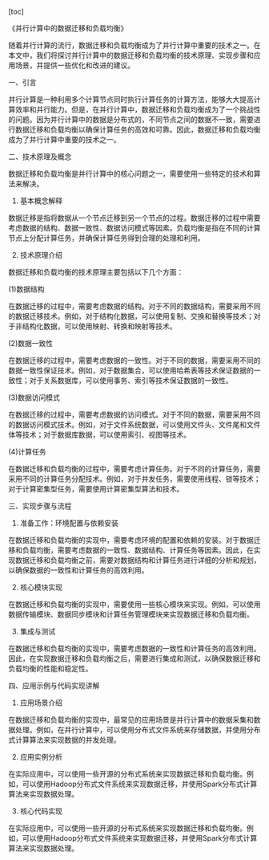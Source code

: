 
[toc]                    
                
                
《并行计算中的数据迁移和负载均衡》

随着并行计算的流行，数据迁移和负载均衡成为了并行计算中重要的技术之一。在本文中，我们将探讨并行计算中的数据迁移和负载均衡的技术原理、实现步骤和应用场景，并提供一些优化和改进的建议。

一、引言

并行计算是一种利用多个计算节点同时执行计算任务的计算方法，能够大大提高计算效率和并行能力。但是，在并行计算中，数据迁移和负载均衡成为了一个挑战性的问题。因为并行计算中的数据是分布式的，不同节点之间的数据不一致，需要进行数据迁移和负载均衡以确保计算任务的高效和可靠。因此，数据迁移和负载均衡成为了并行计算中重要的技术之一。

二、技术原理及概念

数据迁移和负载均衡是并行计算中的核心问题之一，需要使用一些特定的技术和算法来解决。

1. 基本概念解释

数据迁移是指将数据从一个节点迁移到另一个节点的过程。数据迁移的过程中需要考虑数据的结构、数据一致性、数据访问模式等因素。负载均衡是指在不同的计算节点上分配计算任务，并确保计算任务得到合理的处理和利用。

2. 技术原理介绍

数据迁移和负载均衡的技术原理主要包括以下几个方面：

(1)数据结构

在数据迁移的过程中，需要考虑数据的结构。对于不同的数据结构，需要采用不同的数据迁移技术。例如，对于结构化数据，可以使用复制、交换和替换等技术；对于非结构化数据，可以使用映射、转换和映射等技术。

(2)数据一致性

在数据迁移的过程中，需要考虑数据的一致性。对于不同的数据，需要采用不同的数据一致性保证技术。例如，对于数据集合，可以使用哈希表等技术保证数据的一致性；对于关系数据库，可以使用事务、索引等技术保证数据的一致性。

(3)数据访问模式

在数据迁移的过程中，需要考虑数据的访问模式。对于不同的数据，需要采用不同的数据访问模式技术。例如，对于文件系统数据，可以使用文件头、文件尾和文件体等技术；对于数据库数据，可以使用索引、视图等技术。

(4)计算任务

在数据迁移和负载均衡的过程中，需要考虑计算任务。对于不同的计算任务，需要采用不同的计算任务分配技术。例如，对于并发任务，需要使用线程、锁等技术；对于计算密集型任务，需要使用计算密集型算法和技术。

三、实现步骤与流程

1. 准备工作：环境配置与依赖安装

在数据迁移和负载均衡的实现中，需要考虑环境的配置和依赖的安装。对于数据迁移和负载均衡，需要考虑数据的一致性、数据结构、计算任务等因素。因此，在实现数据迁移和负载均衡之前，需要对数据结构和计算任务进行详细的分析和规划，以确保数据的一致性和计算任务的高效利用。

2. 核心模块实现

在数据迁移和负载均衡的实现中，需要使用一些核心模块来实现。例如，可以使用数据传输模块、数据同步模块和计算任务管理模块来实现数据迁移和负载均衡。

3. 集成与测试

在数据迁移和负载均衡的实现中，需要考虑数据的一致性和计算任务的高效利用。因此，在实现数据迁移和负载均衡之后，需要进行集成和测试，以确保数据迁移和负载均衡的性能和稳定性。

四、应用示例与代码实现讲解

1. 应用场景介绍

在数据迁移和负载均衡的实现中，最常见的应用场景是并行计算中的数据采集和数据处理。例如，在并行计算中，可以使用分布式文件系统来存储数据，并使用分布式计算算法来实现数据的并发处理。

2. 应用实例分析

在实际应用中，可以使用一些开源的分布式系统来实现数据迁移和负载均衡。例如，可以使用Hadoop分布式文件系统来实现数据迁移，并使用Spark分布式计算算法来实现数据处理。

3. 核心代码实现

在实际应用中，可以使用一些开源的分布式系统来实现数据迁移和负载均衡。例如，可以使用Hadoop分布式文件系统来实现数据迁移，并使用Spark分布式计算算法来实现数据处理。

